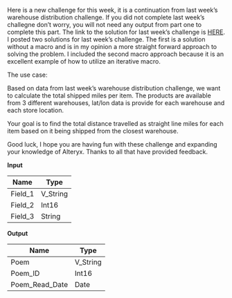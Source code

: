 ﻿Here is a new challenge for this week, it is a continuation from last week’s warehouse distribution challenge. If you did not complete last week’s challegne don’t worry, you will not need any output from part one to complete this part. The link to the solution for last week’s challenge is  [HERE](https://community.alteryx.com/t5/Weekly-Challenge/Alteryx-Weekly-Exercise-14-Warehouse-Distribution-Intermediate/m-p/36743#M39). I posted two solutions for last week’s challenge. The first is a solution without a macro and is in my opinion a more straight forward approach to solving the problem. I included the second macro approach because it is an excellent example of how to utilize an iterative macro.

The use case:

Based on data from last week’s warehouse distribution  challenge, we want to calculate the total shipped miles per item. The products are available from 3 different warehouses, lat/lon data is provide for each warehouse and each store location.

Your goal is to find the total distance travelled as straight line miles for each item based on it being shipped from the closest warehouse.

Good luck, I hope you are having fun with these  challenge and expanding your knowledge of Alteryx. Thanks to all that have provided feedback.

**Input**


|  Name   |   Type   |
|---------|----------|
| Field_1 | V_String |
| Field_2 | Int16    |
| Field_3 | String   |

**Output**


|      Name      |   Type   |
|----------------|----------|
| Poem           | V_String |
| Poem_ID        | Int16    |
| Poem_Read_Date | Date     |


